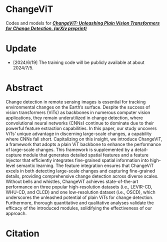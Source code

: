 # ChangeViT
Codes and models for ***[ChangeViT: Unleashing Plain Vision Transformers for Change Detection. (arXiv preprint)](https://arxiv.org/pdf/2406.12847)***

# Update
- [2024/6/19] The training code will be publicly available at about 2024/7/5.

# Abstract
Change detection in remote sensing images is essential for tracking environmental changes on the Earth’s surface. Despite the success of vision transformers (ViTs) as backbones in numerous computer vision applications, they remain underutilized in change detection, where convolutional neural networks (CNNs) continue to dominate due to their powerful feature extraction capabilities. In this paper, our study uncovers ViTs’ unique advantage in discerning large-scale changes, a capability where CNNs fall short. Capitalizing on this insight, we introduce ChangeViT, a framework that adopts a plain ViT backbone to enhance the performance of large-scale changes. This framework is supplemented by a detail-capture module that generates detailed spatial features and a feature injector that efficiently integrates fine-grained spatial information into high-level semantic learning. The feature integration ensures that ChangeViT excels in both detecting large-scale changes and capturing fine-grained details, providing comprehensive change detection across diverse scales. Without bells and whistles, ChangeViT achieves state-of-the-art performance on three popular high-resolution datasets (i.e., LEVIR-CD, WHU-CD, and CLCD) and one low-resolution dataset (i.e., OSCD), which underscores the unleashed potential of plain ViTs for change detection. Furthermore, thorough quantitative and qualitative analyses validate the efficacy of the introduced modules, solidifying the effectiveness of our approach.


# Citation

